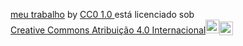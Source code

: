 <p xmlns:cc="http://creativecommons.org/ns#" xmlns:dct="http://purl.org/dc/terms/"><a property="dct:title" rel="cc:attributionURL" href="http://00001133380670sp@al.educacao.sp.gov.br">meu trabalho</a> by <a rel="cc:attributionURL dct:creator" property="cc:attributionName" href="http://00001133380670sp@al.educacao.sp.gov.br"> CC0 1.0 </a> está licenciado sob <a href="https://creativecommons.org/licenses/by/4.0/?ref=chooser-v1" target="_ em branco" rel="licença noopener noreferrer" style="display:inline-block;" >Creative Commons Atribuição 4.0 Internacional<img style="height:22px!important; margem esquerda: 3px; alinhamento vertical: texto inferior;" src="https://mirrors.creativecommons.org/presskit/icons/cc.svg?ref=chooser-v1" alt=""><img style="height:22px!important; margem esquerda: 3px; vertical-align:text-bottom;" src="https://mirrors.creativecommons.org/presskit/icons/by.svg?ref=chooser-v1" alt=""></a></p>
